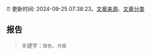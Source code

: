 :alarm_clock: 更新时间: 2024-09-25 07:38:23。[文章来源](/README.md)、[文章分类](/TAGS.md)

## 报告


> 关键字：`报告`、`月报`



